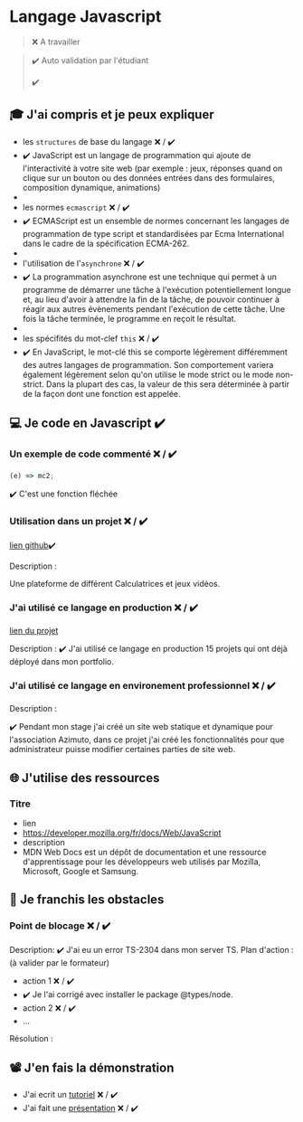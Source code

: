 # Langage Javascript

> ❌ A travailler

> ✔️ Auto validation par l'étudiant 
> 
> ✔️

## 🎓 J'ai compris et je peux expliquer

- les `structures` de base du langage ❌ / ✔️
- ✔️ JavaScript est un langage de programmation qui ajoute de l'interactivité à votre site web (par exemple : jeux, réponses quand on clique sur un bouton ou des données entrées dans des formulaires, composition dynamique, animations)
- 
- les normes `ecmascript` ❌ / ✔️
- ✔️ ECMAScript est un ensemble de normes concernant les langages de programmation de type script et standardisées par Ecma International dans le cadre de la spécification ECMA-262.
- 
- l'utilisation de l'`asynchrone` ❌ / ✔️
- ✔️ La programmation asynchrone est une technique qui permet à un programme de démarrer une tâche à l'exécution potentiellement longue et, au lieu d'avoir à attendre la fin de la tâche, de pouvoir continuer à réagir aux autres évènements pendant l'exécution de cette tâche. Une fois la tâche terminée, le programme en reçoit le résultat.
- 
- les spécifités du mot-clef `this` ❌ / ✔️
- ✔️ En JavaScript, le mot-clé this se comporte légèrement différemment des autres langages de programmation. Son comportement variera également légèrement selon qu'on utilise le mode strict ou le mode non-strict. Dans la plupart des cas, la valeur de this sera déterminée à partir de la façon dont une fonction est appelée.

## 💻 Je code en Javascript ✔️

### Un exemple de code commenté ❌ / ✔️

```javascript
(e) => mc2;
```
✔️ C'est une fonction fléchée

### Utilisation dans un projet ❌ / ✔️

[lien github]([...](https://github.com/amirhatam/loisir))✔️

Description :

Une plateforme de différent Calculatrices et jeux vidéos.

### J'ai utilisé ce langage en production ❌ / ✔️

[lien du projet]([...](https://portfolio-amir-hatam-dev.netlify.app/))

Description :
✔️ J'ai utilisé ce langage en production 15 projets qui ont déjà déployé dans mon portfolio.  

### J'ai utilisé ce langage en environement professionnel ❌ / ✔️

Description :

✔️ Pendant mon stage j'ai créé un site web statique et dynamique pour l'association Azimuto, dans ce projet j'ai créé les fonctionnalités pour que administrateur puisse modifier certaines parties de site web.

## 🌐 J'utilise des ressources

### Titre

- lien
- https://developer.mozilla.org/fr/docs/Web/JavaScript
- description
- MDN Web Docs est un dépôt de documentation et une ressource d'apprentissage pour les développeurs web utilisés par Mozilla, Microsoft, Google et Samsung.

## 🚧 Je franchis les obstacles

### Point de blocage ❌ / ✔️

Description:
 ✔️ J'ai eu un error TS-2304 dans mon server TS.
Plan d'action : (à valider par le formateur)

- action 1 ❌ / ✔️
- ✔️ Je l'ai corrigé avec installer le package @types/node.
- action 2 ❌ / ✔️
- ...

Résolution :

## 📽️ J'en fais la démonstration

- J'ai ecrit un [tutoriel](...) ❌ / ✔️
- J'ai fait une [présentation](...) ❌ / ✔️

